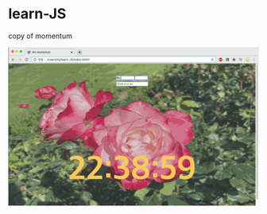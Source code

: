 # learn-JS
copy of momentum

![](https://github.com/MJ-Kim-dev/learn-JS/blob/master/Images/sample.gif)
